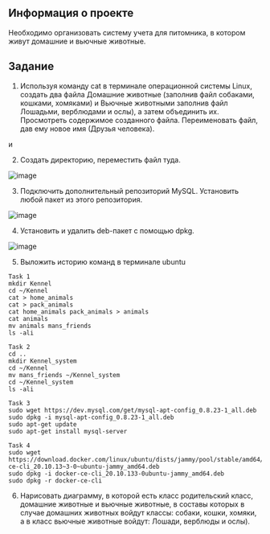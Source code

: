 ## Информация о проекте

Необходимо организовать систему учета для питомника, в котором живут домашние и вьючные животные.

## Задание

1. Используя команду cat в терминале операционной системы Linux, создать два файла Домашние животные (заполнив файл собаками, кошками, хомяками) и Вьючные животными заполнив файл Лошадьми, верблюдами и ослы), а затем объединить их. Просмотреть содержимое созданного файла. Переименовать файл, дав ему новое имя (Друзья человека).
   
и

2. Создать директорию, переместить файл туда.

![image](https://github.com/NikitaM039/IntervalAttestation/assets/123829781/bde10441-064c-44a4-96a1-ac5c23eb56ca)

3. Подключить дополнительный репозиторий MySQL. Установить любой пакет из этого репозитория.

![image](https://github.com/NikitaM039/IntervalAttestation/assets/123829781/3056e0b4-84bc-4d84-ac74-4707af071145)

4. Установить и удалить deb-пакет с помощью dpkg.

![image](https://github.com/NikitaM039/IntervalAttestation/assets/123829781/ec613452-5fa9-4d69-a832-b64126d670fa)

5. Выложить историю команд в терминале ubuntu
```
Task 1
mkdir Kennel
cd ~/Kennel
cat > home_animals
cat > pack_animals
cat home_animals pack_animals > animals
cat animals
mv animals mans_friends
ls -ali

Task 2
cd ..
mkdir Kennel_system
cd ~/Kennel
mv mans_friends ~/Kennel_system
cd ~/Kennel_system
ls -ali

Task 3
sudo wget https://dev.mysql.com/get/mysql-apt-config_0.8.23-1_all.deb
sudo dpkg -i mysql-apt-config_0.8.23-1_all.deb
sudo apt-get update
sudo apt-get install mysql-server

Task 4
sudo wget https://download.docker.com/linux/ubuntu/dists/jammy/pool/stable/amd64/docker-ce-cli_20.10.13~3-0~ubuntu-jammy_amd64.deb
sudo dpkg -i docker-ce-cli_20.10.133-0ubuntu-jammy_amd64.deb
sudo dpkg -r docker-ce-cli
```

6. Нарисовать диаграмму, в которой есть класс родительский класс, домашние животные и вьючные животные, в составы которых в случае домашних животных войдут классы: собаки, кошки, хомяки, а в класс вьючные животные войдут: Лошади, верблюды и ослы).

   



